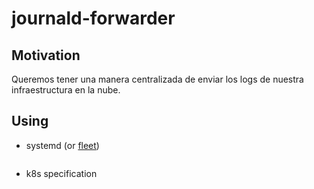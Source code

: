 # journald-forwarder

## Motivation

Queremos tener una manera centralizada de enviar los logs de nuestra
infraestructura en la nube.

## Using

* systemd (or [fleet](https://github.com/coreos/fleet))

```
```

* k8s specification

```
```